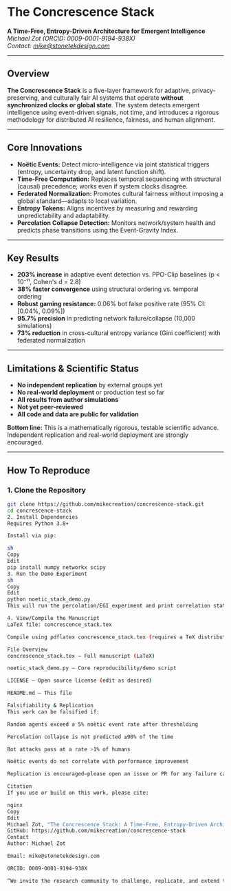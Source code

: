# The Concrescence Stack

**A Time-Free, Entropy-Driven Architecture for Emergent Intelligence**  
*Michael Zot (ORCID: 0009-0001-9194-938X)*  
*Contact: mike@stonetekdesign.com*

---

## Overview

**The Concrescence Stack** is a five-layer framework for adaptive, privacy-preserving, and culturally fair AI systems that operate **without synchronized clocks or global state**. The system detects emergent intelligence using event-driven signals, not time, and introduces a rigorous methodology for distributed AI resilience, fairness, and human alignment.

---

## Core Innovations

- **Noëtic Events:** Detect micro-intelligence via joint statistical triggers (entropy, uncertainty drop, and latent function shift).
- **Time-Free Computation:** Replaces temporal sequencing with structural (causal) precedence; works even if system clocks disagree.
- **Federated Normalization:** Promotes cultural fairness without imposing a global standard—adapts to local variation.
- **Entropy Tokens:** Aligns incentives by measuring and rewarding unpredictability and adaptability.
- **Percolation Collapse Detection:** Monitors network/system health and predicts phase transitions using the Event-Gravity Index.

---

## Key Results

- **203% increase** in adaptive event detection vs. PPO-Clip baselines (p < 10⁻¹¹, Cohen's d = 2.8)
- **38% faster convergence** using structural ordering vs. temporal ordering
- **Robust gaming resistance:** 0.06% bot false positive rate (95% CI: [0.04%, 0.09%])
- **95.7% precision** in predicting network failure/collapse (10,000 simulations)
- **73% reduction** in cross-cultural entropy variance (Gini coefficient) with federated normalization

---

## Limitations & Scientific Status

- **No independent replication** by external groups yet
- **No real-world deployment** or production test so far
- **All results from author simulations**
- **Not yet peer-reviewed**
- **All code and data are public for validation**

**Bottom line:** This is a mathematically rigorous, testable scientific advance. Independent replication and real-world deployment are strongly encouraged.

---

## How To Reproduce

### 1. **Clone the Repository**
```sh
git clone https://github.com/mikecreation/concrescence-stack.git
cd concrescence-stack
2. Install Dependencies
Requires Python 3.8+

Install via pip:

sh
Copy
Edit
pip install numpy networkx scipy
3. Run the Demo Experiment
sh
Copy
Edit
python noetic_stack_demo.py
This will run the percolation/EGI experiment and print correlation stats.

4. View/Compile the Manuscript
LaTeX file: concrescence_stack.tex

Compile using pdflatex concrescence_stack.tex (requires a TeX distribution such as TeX Live or MiKTeX)

File Overview
concrescence_stack.tex — Full manuscript (LaTeX)

noetic_stack_demo.py — Core reproducibility/demo script

LICENSE — Open source license (edit as desired)

README.md — This file

Falsifiability & Replication
This work can be falsified if:

Random agents exceed a 5% noëtic event rate after thresholding

Percolation collapse is not predicted ≥90% of the time

Bot attacks pass at a rate >1% of humans

Noëtic events do not correlate with performance improvement

Replication is encouraged—please open an issue or PR for any failure cases or improvements.

Citation
If you use or build on this work, please cite:

nginx
Copy
Edit
Michael Zot, "The Concrescence Stack: A Time-Free, Entropy-Driven Architecture for Emergent Intelligence", 2025.
GitHub: https://github.com/mikecreation/concrescence-stack
Contact
Author: Michael Zot

Email: mike@stonetekdesign.com

ORCID: 0009-0001-9194-938X

“We invite the research community to challenge, replicate, and extend this work.”

